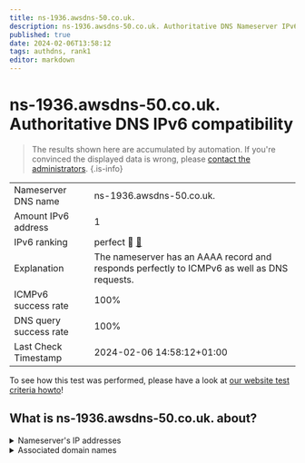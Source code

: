 ```yaml
---
title: ns-1936.awsdns-50.co.uk.
description: ns-1936.awsdns-50.co.uk. Authoritative DNS Nameserver IPv6 compatibility
published: true
date: 2024-02-06T13:58:12
tags: authdns, rank1
editor: markdown
---
```


# ns-1936.awsdns-50.co.uk. Authoritative DNS IPv6 compatibility

> The results shown here are accumulated by automation. If you're convinced the displayed data is wrong, please [contact the administrators](/howto/chat). 
{.is-info}




|   |   |
| - | - |
| Nameserver DNS name | ns-1936.awsdns-50.co.uk.
| Amount IPv6 address | 1
| IPv6 ranking | perfect :1st_place_medal: [🔗](/howto/ranking) |
| Explanation | The nameserver has an AAAA record and responds perfectly to ICMPv6 as well as DNS requests. |
| ICMPv6 success rate | 100%|
| DNS query success rate | 100% |
| Last Check Timestamp | 2024-02-06 14:58:12+01:00 |

To see how this test was performed, please have a look at [our website test criteria howto](/howto/testcriteria/authdns)!


## What is ns-1936.awsdns-50.co.uk. about?




<details>
<summary>Nameserver's IP addresses</summary>

2600:9000:5307:9000::1

</details>



<details>
<summary>Associated domain names</summary>

www.espn.com

</details>
